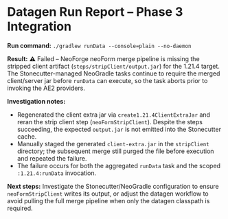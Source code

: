 # Datagen Run Report – Phase 3 Integration

**Run command:** `./gradlew runData --console=plain --no-daemon`

**Result:** ⚠️ Failed – NeoForge neoForm merge pipeline is missing the stripped
client artifact (`steps/stripClient/output.jar`) for the 1.21.4 target. The
Stonecutter-managed NeoGradle tasks continue to require the merged client/server
jar before `runData` can execute, so the task aborts prior to invoking the AE2
providers.

**Investigation notes:**
- Regenerated the client extra jar via `create1.21.4ClientExtraJar` and reran the
  strip client step (`neoFormStripClient`). Despite the steps succeeding, the
  expected `output.jar` is not emitted into the Stonecutter cache.
- Manually staged the generated `client-extra.jar` in the `stripClient`
  directory; the subsequent merge still purged the file before execution and
  repeated the failure.
- The failure occurs for both the aggregated `runData` task and the scoped
  `:1.21.4:runData` invocation.

**Next steps:** Investigate the Stonecutter/NeoGradle configuration to ensure
`neoFormStripClient` writes its output, or adjust the datagen workflow to avoid
pulling the full merge pipeline when only the datagen classpath is required.
